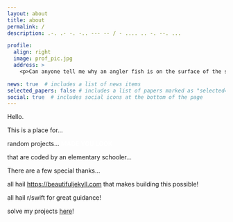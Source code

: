 ```yaml
---
layout: about
title: about
permalink: /
description: .-. .- -. -.. --- -- / - .... .. -. --. ...

profile:
  align: right
  image: prof_pic.jpg
  address: >
    <p>Can anyone tell me why an angler fish is on the surface of the sea?</p>

news: true  # includes a list of news items
selected_papers: false # includes a list of papers marked as "selected={true}"
social: true  # includes social icons at the bottom of the page
---
```


Hello.


This is a place for…


random projects… <style type="text/css">
 span.bold-white {
    color: white;
    font-weight: bold;
}
</style>
<span class="bold-white">MADE YOU LOOK</span>


that are coded by an elementary schooler...


There are a few special thanks...


all hail https://beautifuljekyll.com that makes building this possible!


all hail r/swift for great guidance!


solve my projects [here](https://randombrick.me/projects/)!
